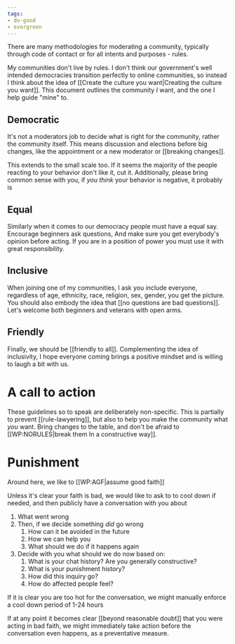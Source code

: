 ```yaml
---
tags:
- do-good
- evergreen
---
```


There are many methodologies for moderating a community, typically through code of contact or for all intents and purposes - rules.

My communities don't live by rules. I don't think our government's well intended democracies transition perfectly to online communities, so instead I think about the idea of [[Create the culture you want|Creating the culture you want]]. This document outlines the community *I* want, and the one I help guide "mine" to.

## Democratic

It's not a moderators job to decide what is right for the community, rather the community itself. This means discussion and elections before big changes, like the appointment or a new moderator or [[breaking changes]].

This extends to the small scale too. If it seems the majority of the people reacting to your behavior don't like it, cut it. Additionally, please bring common sense with you, if *you think* your behavior is negative, it probably is

## Equal

Similarly when it comes to our democracy people must have a equal say. Encourage beginners ask questions, And make sure you get everybody's opinion before acting. If you are in a position of power you must use it with great responsibility.

## Inclusive

When joining one of my communities, I ask you include everyone, regardless of age, ethnicity, race, religion, sex, gender, you get the picture. You should also embody the idea that [[no questions are bad questions]]. Let's welcome both beginners and veterans with open arms.

## Friendly

Finally, we should be [[friendly to all]]. Complementing the idea of inclusivity, I hope everyone coming brings a positive mindset and is willing to laugh a bit with us.

# A call to action

These guidelines so to speak are deliberately non-specific. This is partially to prevent [[rule-lawyering]], but also to help you make the community what *you* want. Bring changes to the table, and don't be afraid to [[WP:NORULES|break them In a constructive way]]. 

# Punishment

Around here, we like to [[WP:AGF|assume good faith]]

Unless it's clear your faith is bad, we would like to ask to to cool down if needed, and then publicly have a conversation with you about

1. What went wrong
2. Then, if we decide something *did* go wrong
	1. How can it be avoided in the future
	2. How we can help you
	3. What should we do if it happens again
3. Decide with you what should we do now based on:
	1. What is your chat history? Are you generally constructive?
	2. What is your punishment history?
	3. How did this inquiry go?
	4. How do affected people feel?

If it is clear you are too hot for the conversation, we might manually enforce a cool down period of 1-24 hours

If at any point it becomes clear [[beyond reasonable doubt]] that you were acting in bad faith, we might immediately take action before the conversation even happens, as a preventative measure.